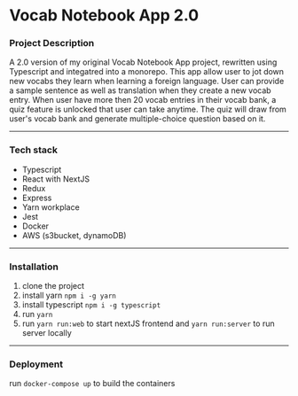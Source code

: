 # Vocab Notebook App 2.0
### Project Description
A 2.0 version of my original Vocab Notebook App project, rewritten using Typescript and integatred into a monorepo. This app allow user to jot down new vocabs they learn when learning a foreign language. User can provide a sample sentence as well as translation when they create a new vocab entry. When user have more then 20 vocab entries in their vocab bank, a quiz feature is unlocked that user can take anytime. The quiz will draw from user's vocab bank and generate multiple-choice question based on it.
***
### Tech stack
* Typescript
* React with NextJS
* Redux
* Express
* Yarn workplace
* Jest
* Docker
* AWS (s3bucket, dynamoDB)
***
### Installation
1. clone the project
2. install yarn `npm i -g yarn`
3. install typescript `npm i -g typescript`
4. run `yarn`
5. run `yarn run:web` to start nextJS frontend and `yarn run:server` to run server locally
***
### Deployment
run `docker-compose up` to build the containers
